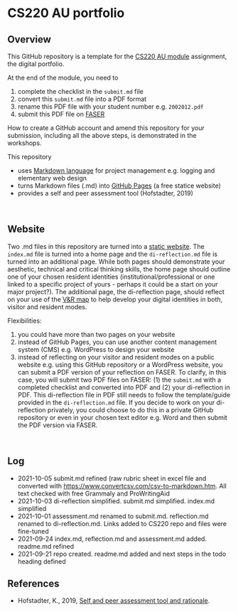 <!-- #todo
- update on Brave?
- all files: logic/aesthetic/grammar/ref to other repo check
- add ideas from last year's examples
- make screencast on submitting - start from making a GitHub repo
-->

# CS220 AU portfolio

## Overview
This GitHub repository is a template for the [CS220 AU module](https://github.com/krisztian-hofstadter-tedor/CS220-AU-navigating-the-digital-world) assignment, the digital portfolio.

At the end of the module, you need to 
1. complete the checklist in the `submit.md` file
2. convert this `submit.md` file into a PDF format
3. rename this PDF file with your student number e.g. `2002012.pdf`
4. submit this PDF file on [FASER](https://faser.essex.ac.uk/)

<!-- #todo make screencast and link video -->

How to create a GitHub account and amend this repository for your submission, including all the above steps, is demonstrated in the workshops. 

This repository
- uses [Markdown language](https://guides.github.com/features/mastering-markdown/) for project management e.g. logging and elementary web design
- turns Markdown files (.md) into [GitHub Pages](https://pages.github.com/) (a free statice website)
- provides a self and peer assessment tool (Hofstadter, 2019)

<br>

## Website
Two .md files in this repository are turned into a [static website](https://krisztian-hofstadter-tedor.github.io/CS220-AU-portfolio/). The `index.md` file is turned into a home page and the `di-reflection.md` file is turned into an additional page. While both pages should demonstrate your aesthetic, technical and critical thinking skills, the home page should outline <!-- #todo is there a better phrase for this --> one of your chosen resident identities (institutional/professional or one linked to a specific project of yours - perhaps it could be a start on your major project?). The additional page, the di-reflection page, should reflect on your use of the [V&R map](https://krisztian-hofstadter-tedor.github.io/CS220-AU-navigating-the-digital-world/digital-identities) to help develop your digital identities in both, visitor and resident modes. 

Flexibilities:   
1. you could have more than two pages on your website 
2. instead of GitHub Pages, you can use another content management system (CMS) e.g. WordPress to design your website
3. instead of reflecting on your visitor and resident modes on a public website e.g. using this GitHub repository or a WordPress website, you can submit a PDF version of your reflection on FASER. To clarify, in this case, you will submit two PDF files on FASER: (1) the `submit.md` with a completed checklist and converted into PDF and (2) your di-reflection in PDF. This di-reflection file in PDF still needs to follow the template/guide provided in the `di-reflection.md` file. If you decide to work on your di-reflection privately, you could choose to do this in a private GitHub repository or even in your chosen text editor e.g. Word and then submit the PDF version via FASER. 

<br>

## Log
<!-- #todo remove content of template's log and add my own -->
- 2021-10-05 submit.md refined (raw rubric sheet in excel file and converted with https://www.convertcsv.com/csv-to-markdown.htm. All text checked with free Grammaly and ProWritingAid
- 2021-10-03 di-reflection simplified. submit.md simplified. index.md simplified
- 2021-10-01 assessment.md renamed to submit.md. reflection.md renamed to di-reflection.md. Links added to CS220 repo and files were fine-tuned
- 2021-09-24 index.md, reflection.md and assessment.md added. readme.md refined
- 2021-09-21 repo created. readme.md added and next steps in the todo heading defined

## References
- Hofstadter, K., 2019, [Self and peer assessment tool and rationale](https://khofstadter.com/assets/doc/Hofstadter-2019-self-and-peer-assessment-tool-and-rationale.pdf).
